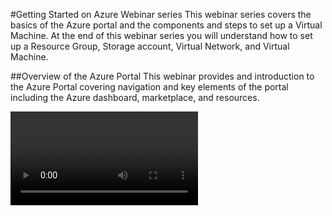 #Getting Started on Azure Webinar series
This webinar series covers the basics of the Azure portal and the components and steps to set up a Virtual Machine.  At the end of this webinar series you will understand how to set up a Resource Group, Storage account, Virtual Network, and Virtual Machine.  

##Overview of the Azure Portal
This webinar provides and introduction to the Azure Portal covering navigation and key elements of the portal including the Azure dashboard, marketplace, and resources.

<video>

###Additional related content:
-	**[Overview of the Azure Portal Webinar script] ()**
-	**[Azure Portal] ()** - The best way to get started is with the Azure portal, a web based interface for managing Azure.
-	**[Introducing Microsoft Azure - Azure Portal] ()** - a foundation for understanding the fundamentals of Azure, even if you don't know anything about cloud computing.


##Set up a Resource Group
Learn what to consider and how to create and manage a resource group.

<video>

###Additional related content:
-	**[Resource Group Webinar script] ()**
-	**[ARM Overview] ()** - Get an overview of the Azure Resource Manager.
-	**[Manage resource groups] ()** – 


##Set up a Storage Account
Learn how to create and manage a storage account and to select the storage option that is right for you.

<video>

###Additional related content:
-	**[Storage Accounts Webinar script] ()**
-	**[Introduction to Azure Storage] ()** – Learn about Storage accounts and how to set them including blobs, tables, queues, and files.
-	**[Create a storage account] ()** – Learn about Storage accounts, how to set them up and the two storage accounts: general purpose and blob.


##Set up a Virtual Network
Learn how to set up a virtual network including IP address blocks, DNS setting, security policies, and routing tables.

<video>

###Additional related content:
-	**[Virtual Networks Webinar script] ()**
-	**[Virtual Network Overview] ()** 
-	**[Virtual network FAQ] ()**
-	**[Virtual network security] ()** (white paper)
-	**[IP addresses in Azure] ()**


##Set up a Virtual Machine
Learn how to set up and configure an Ubuntu virtual machine.


<video>

###Additional related content:
-	**[Virtual Machines Webinar script] ()**
